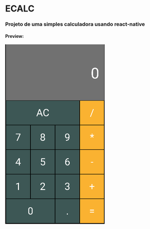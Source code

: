 # ECALC
### Projeto de uma simples calculadora usando react-native

#### Preview:
[![ECALC](src/assets/media/ecalc.png)](src/assets/media/ecalc.mp4)
